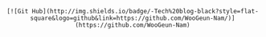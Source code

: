 
  <div align=center>
	
	[![Git Hub](http://img.shields.io/badge/-Tech%20blog-black?style=flat-square&logo=github&link=https://github.com/WooGeun-Nam/)](https://github.com/WooGeun-Nam)
  
  <!--[![Anurag's GitHub stats](https://github-readme-stats.vercel.app/api?username=WooGeun-Nam)](https://github.com/anuraghazra/github-readme-stats)-->
	
  </div>
